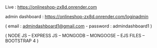 Live : https://onlineshop-zx8d.onrender.com

admin dashboard : https://onlineshop-zx8d.onrender.com/loginadmin

( email : admindashboard1@gmail.com - password : admindashboard1 )

( NODE JS – EXPRESS JS – MONGODB – MONGOOSE – EJS FILES – BOOTSTRAP 4 )
